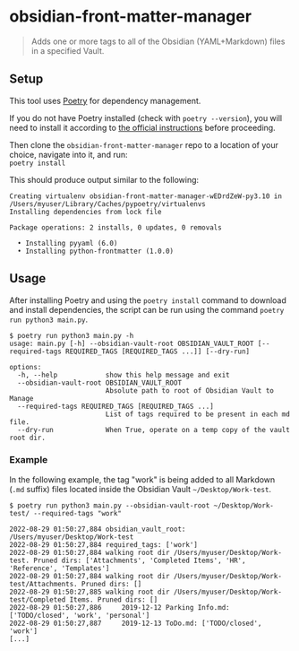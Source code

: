 # obsidian-front-matter-manager

> Adds one or more tags to all of the Obsidian (YAML+Markdown) files in a
  specified Vault.

## Setup

This tool uses [Poetry](https://python-poetry.org/) for dependency
management.

If you do not have Poetry installed (check with `poetry --version`),
you will need to install it according to [the official
instructions](https://python-poetry.org/docs/master/#installing-with-the-official-installer) before proceeding.

Then clone the `obsidian-front-matter-manager` repo to a location of
your choice, navigate into it, and run:  
`poetry install`

This should produce output similar to the following:

```
Creating virtualenv obsidian-front-matter-manager-wEDrdZeW-py3.10 in /Users/myuser/Library/Caches/pypoetry/virtualenvs
Installing dependencies from lock file

Package operations: 2 installs, 0 updates, 0 removals

  • Installing pyyaml (6.0)
  • Installing python-frontmatter (1.0.0)
```

## Usage

After installing Poetry and using the `poetry install` command to
download and install dependencies, the script can be run using the
command `poetry run python3 main.py`.

```
$ poetry run python3 main.py -h
usage: main.py [-h] --obsidian-vault-root OBSIDIAN_VAULT_ROOT [--required-tags REQUIRED_TAGS [REQUIRED_TAGS ...]] [--dry-run]

options:
  -h, --help            show this help message and exit
  --obsidian-vault-root OBSIDIAN_VAULT_ROOT
                        Absolute path to root of Obsidian Vault to Manage
  --required-tags REQUIRED_TAGS [REQUIRED_TAGS ...]
                        List of tags required to be present in each md file.
  --dry-run             When True, operate on a temp copy of the vault root dir.
```


### Example

In the following example, the tag "work" is being added to all Markdown (`.md` suffix) files
located inside the Obsidian Vault `~/Desktop/Work-test`.

```
$ poetry run python3 main.py --obsidian-vault-root ~/Desktop/Work-test/ --required-tags "work"

2022-08-29 01:50:27,884 obsidian_vault_root: /Users/myuser/Desktop/Work-test
2022-08-29 01:50:27,884 required_tags: ['work']
2022-08-29 01:50:27,884 walking root dir /Users/myuser/Desktop/Work-test. Pruned dirs: ['Attachments', 'Completed Items', 'HR', 'Reference', 'Templates']
2022-08-29 01:50:27,884 walking root dir /Users/myuser/Desktop/Work-test/Attachments. Pruned dirs: []
2022-08-29 01:50:27,885 walking root dir /Users/myuser/Desktop/Work-test/Completed Items. Pruned dirs: []
2022-08-29 01:50:27,886 	2019-12-12 Parking Info.md: ['TODO/closed', 'work', 'personal']
2022-08-29 01:50:27,887 	2019-12-13 ToDo.md: ['TODO/closed', 'work']
[...]
```
